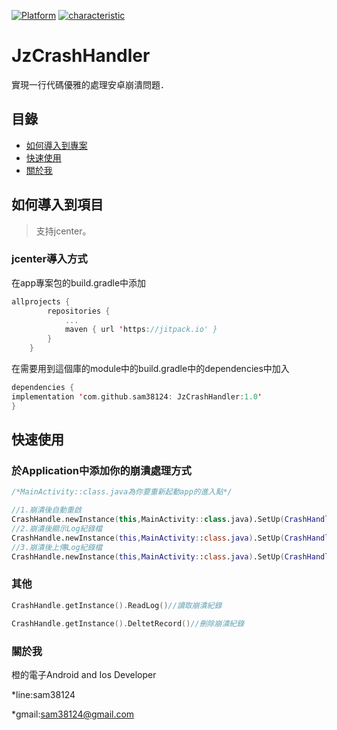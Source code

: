 [![Platform](https://img.shields.io/badge/平台-%20Android%20-brightgreen.svg)](https://github.com/sam38124)
[![characteristic](https://img.shields.io/badge/特點-%20輕量級%20%7C%20簡單易用%20%20%7C%20穩定%20-brightgreen.svg)](https://github.com/sam38124)
# JzCrashHandler
實現一行代碼優雅的處理安卓崩潰問題．
## 目錄
* [如何導入到專案](#Import)
* [快速使用](#Use)
* [關於我](#About)

<a name="Import"></a>
## 如何導入到項目
> 支持jcenter。 <br/>

### jcenter導入方式
在app專案包的build.gradle中添加
```kotlin
allprojects {
		repositories {
			...
			maven { url 'https://jitpack.io' }
		}
	}
```

在需要用到這個庫的module中的build.gradle中的dependencies中加入
```kotlin
dependencies {
implementation 'com.github.sam38124: JzCrashHandler:1.0'
}
```
<a name="Use"></a>
## 快速使用

### 於Application中添加你的崩潰處理方式 
```kotlin
/*MainActivity::class.java為你要重新起動app的進入點*/

//1.崩潰後自動重啟
CrashHandle.newInstance(this,MainActivity::class.java).SetUp(CrashHandle.RESTART)
//2.崩潰後顯示Log紀錄檔
CrashHandle.newInstance(this,MainActivity::class.java).SetUp(CrashHandle.SHOW_CRASH_MESSAGE)
//3.崩潰後上傳Log紀錄檔
CrashHandle.newInstance(this,MainActivity::class.java).SetUp(CrashHandle.UPLOAD_CRASH_MESSAGE)
```
### 其他 
```kotlin
CrashHandle.getInstance().ReadLog()//讀取崩潰紀錄

CrashHandle.getInstance().DeltetRecord()//刪除崩潰紀錄
```
<a name="About"></a>
### 關於我
橙的電子Android and Ios Developer

*line:sam38124

*gmail:sam38124@gmail.com
